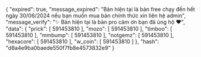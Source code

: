 {
  "expired": true,
  "message_expired": "Bản hiện tại là bản free chạy đến hết ngày 30/06/2024 nếu bạn muốn mua bản chính thức xin liên hệ admin",
  "message_verify": "✨ Bản hiện tại là bản pro cảm ơn bạn đã ủng hộ ❤️",
  "data": {
      "prick": [
        591453810
      ],
      "mozo": [
        591453810
      ],
      "timboo": [
        591453810
      ],
      "mmbump": [
        591453810
      ],
      "notgemz": [
        591453810
      ],
      "hexacore": [
        591453810
      ],
      "w_coin": [
        591453810
      ]
    },
  "hash": "d8a4e9ba0baede550f7fb8e4573832e9"
}
